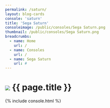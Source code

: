 ```yaml
---
permalink: /saturn/
layout: blog-cards
console: 'saturn'
title: 'Sega Saturn'
consoleimage: /public/consoles/Sega Saturn.png
thumbnail: /public/consoles/Sega Saturn.png
breadcrumbs:
  - name: Home
    url: /
  - name: Consoles
    url: /
  - name: Sega Saturn
    url: #
---
```

<h1><img src="{{ page.thumbnail }}" /> <span>{{ page.title }}</span></h1>

{% include console.html %}
